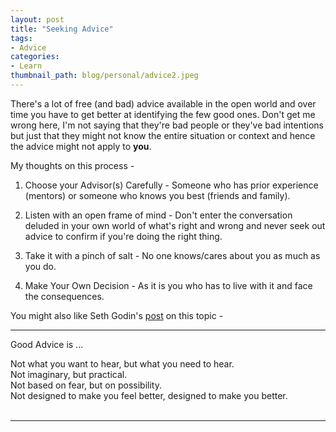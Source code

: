 ```yaml
---
layout: post
title: "Seeking Advice"
tags:
- Advice
categories:
- Learn
thumbnail_path: blog/personal/advice2.jpeg
---
```


There's a lot of free (and bad) advice available in the open world and over time you have to get better at identifying the few good ones. Don't get me wrong here, I'm not saying that they're bad people or they've bad intentions but just that they might not know the entire situation or context and hence the advice might not apply to **you**.

My thoughts on this process - 

1. Choose your Advisor(s) Carefully - Someone who has prior experience (mentors) or someone who knows you best (friends and family).

2. Listen with an open frame of mind - Don't enter the conversation deluded in your own world of what's right and wrong and never seek out advice to confirm if you're doing the right thing.

3. Take it with a pinch of salt - No one knows/cares about you as much as you do.

4. Make Your Own Decision - As it is you who has to live with it and face the consequences.

You might also like Seth Godin's [post](http://sethgodin.typepad.com/seths_blog/2014/05/good-advice.html) on this topic -

---
Good Advice is ...

Not what you want to hear, but what you need to hear. <br/>
Not imaginary, but practical. <br/>
Not based on fear, but on possibility. <br/> 
Not designed to make you feel better, designed to make you better. <br/> <br/>

--- 